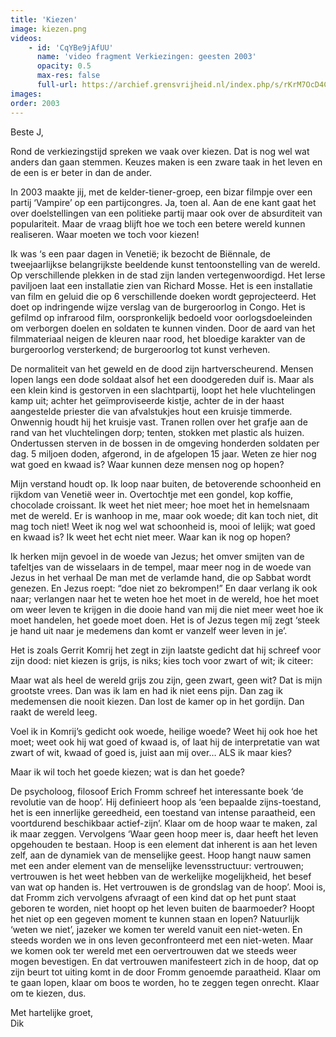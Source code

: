 ```yaml
---
title: 'Kiezen'
image: kiezen.png
videos:
    - id: 'CqYBe9jAfUU'
      name: 'video fragment Verkiezingen: geesten 2003'
      opacity: 0.5
      max-res: false
      full-url: https://archief.grensvrijheid.nl/index.php/s/rKrM7OcD4CZl6eA
images:
order: 2003
---
```


Beste J,

Rond de verkiezingstijd spreken we vaak over kiezen. Dat is nog wel wat anders dan gaan stemmen. Keuzes maken is een zware taak in het leven en de een is er beter in dan de ander.

In 2003 maakte jij, met de kelder-tiener-groep, een bizar filmpje over een partij ‘Vampire’ op een partijcongres. Ja, toen al. Aan de ene kant gaat het over doelstellingen van een politieke partij maar ook over de absurditeit van populariteit. Maar de vraag blijft hoe we toch een betere wereld kunnen realiseren. Waar moeten we toch voor kiezen!

Ik was ‘s een paar dagen in Venetië; ik bezocht de Biënnale, de tweejaarlijkse belangrijkste beeldende kunst tentoonstelling van de wereld. Op verschillende plekken in de stad zijn landen vertegenwoordigd. Het Ierse paviljoen laat een installatie zien van  Richard Mosse. Het is een installatie van film en geluid die op 6 verschillende doeken wordt geprojecteerd. Het doet op indringende wijze verslag van de burgeroorlog in Congo. Het is gefilmd op infrarood film, oorspronkelijk bedoeld voor oorlogsdoeleinden om verborgen doelen en soldaten te kunnen vinden. Door de aard van het filmmateriaal neigen de kleuren naar rood, het bloedige karakter van de burgeroorlog versterkend; de burgeroorlog tot kunst verheven. 

De normaliteit van het geweld en de dood zijn hartverscheurend. Mensen lopen langs een dode soldaat alsof het een doodgereden duif is. Maar als een klein kind is gestorven in een slachtpartij, loopt het hele vluchtelingen kamp uit; achter het geïmproviseerde kistje, achter de in der haast aangestelde priester die van afvalstukjes hout een kruisje timmerde. Onwennig houdt hij het kruisje vast. Tranen rollen over het grafje aan de rand van het vluchtelingen dorp; tenten, stokken met plastic als huizen. Ondertussen sterven in de bossen in de omgeving honderden soldaten per dag. 5 miljoen doden, afgerond, in de afgelopen 15 jaar. Weten ze hier nog wat goed en kwaad is? Waar kunnen deze mensen nog op hopen?

Mijn verstand houdt op. Ik loop naar buiten, de betoverende schoonheid en rijkdom van Venetië weer in. Overtochtje met een gondel, kop koffie, chocolade croissant. Ik weet het niet meer; hoe moet het in hemelsnaam met de wereld. Er is wanhoop in me, maar ook woede; dit kan toch niet, dit mag toch niet! Weet ik nog wel wat schoonheid is, mooi of lelijk; wat goed en kwaad is? Ik weet het echt niet meer. Waar kan ik nog op hopen?

Ik herken mijn gevoel in de woede van Jezus; het omver smijten van de tafeltjes van de wisselaars in de tempel, maar meer nog in de woede van Jezus in het verhaal De man met de verlamde hand, die op Sabbat wordt genezen. En Jezus roept: “doe niet zo bekrompen!” En daar verlang ik ook naar; verlangen naar het te weten hoe het moet in de wereld, hoe het moet om weer leven te krijgen in die dooie hand van mij die niet meer weet hoe ik moet handelen, het goede moet doen. Het is of Jezus tegen míj zegt ‘steek je hand uit naar je medemens dan komt er vanzelf weer leven in je’. 

Het is zoals Gerrit Komrij het zegt in zijn laatste gedicht dat hij schreef voor zijn dood: niet kiezen is grijs, is niks; kies toch voor zwart of wit; ik citeer:

Maar wat als heel de wereld grijs zou zijn,
geen zwart, geen wit? Dat is mijn grootste vrees.
Dan was ik lam en had ik niet eens pijn.
Dan zag ik medemensen die nooit kiezen.
Dan lost de kamer op in het gordijn.
Dan raakt de wereld leeg.

Voel ik in Komrij’s gedicht ook woede, heilige woede? Weet hij ook hoe het moet; weet ook hij wat goed of kwaad is, of laat hij de interpretatie van wat zwart of wit, kwaad of goed is, juist aan mij over… ALS ik maar kies?

Maar ik wil toch het goede kiezen; wat is dan het goede?

De psycholoog, filosoof Erich Fromm schreef het interessante boek ‘de revolutie van de hoop’. Hij definieert hoop als ‘een bepaalde zijns-toestand, het is een innerlijke gereedheid, een toestand van intense paraatheid, een voortdurend beschikbaar actief-zijn’. Klaar om de hoop waar te maken, zal ik maar zeggen. Vervolgens ‘Waar geen hoop meer is, daar heeft het leven opgehouden te bestaan. Hoop is een element dat inherent is aan het leven zelf, aan de dynamiek van de menselijke geest. Hoop hangt nauw samen met een ander element van de menselijke levensstructuur: vertrouwen; vertrouwen is het weet hebben van de werkelijke mogelijkheid, het besef van wat op handen is. Het vertrouwen is de grondslag van de hoop’. Mooi is, dat Fromm zich vervolgens afvraagt of een kind dat op het punt staat geboren te worden, niet hoopt op het leven buiten de baarmoeder? Hoopt het niet op een gegeven moment te kunnen staan en lopen? 
Natuurlijk ‘weten we niet’, jazeker we komen ter wereld vanuit een niet-weten. En steeds worden we in ons leven geconfronteerd met een niet-weten. Maar we komen ook ter wereld met een oervertrouwen dat we steeds weer mogen bevestigen. En dat vertrouwen manifesteert zich in de hoop, dat op zijn beurt tot uiting komt in de door Fromm genoemde paraatheid. Klaar om te gaan lopen, klaar om boos te worden, ho te zeggen tegen onrecht. Klaar om te kiezen, dus.

Met hartelijke groet,<br/>
Dik
